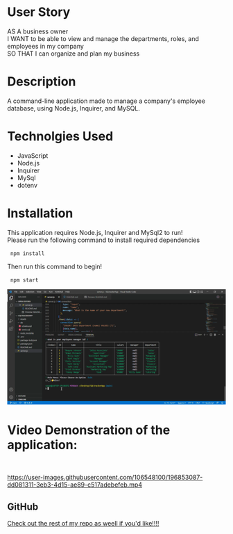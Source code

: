 # User Story 
AS A business owner
<br>
I WANT to be able to view and manage the departments, roles, and employees in my company
<br>
SO THAT I can organize and plan my business









# Description
A command-line application made to manage a company's employee database, using Node.js, Inquirer, and MySQL.


# Technolgies Used
- JavaScript 
- Node.js
- Inquirer
- MySql 
- dotenv

# Installation 
This application requires Node.js, Inquirer and MySql2 to run!
<br>
Please run the following command to install required dependencies 
<pre><code> npm install </code> </pre>
Then run this command to begin!
<pre><code> npm start </code> </pre>

<img src= "Assets\sqltracker image.png" width="800">

# Video Demonstration of the application: 
 
<br>

https://user-images.githubusercontent.com/106548100/196853087-dd081311-3eb3-4d15-ae89-c517adebefeb.mp4

## GitHub
<a href="https://github.com/ssavane26">Check out the rest of my repo as weell if you'd like!!!!</a>
